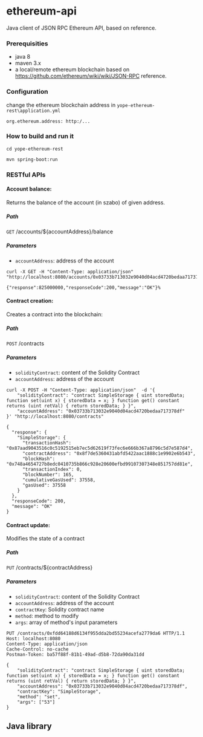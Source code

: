 # ethereum-api
Java client of JSON RPC Ethereum API, based on  reference.  



### Prerequisities
- java 8
- maven 3.x
- a local/remote ethereum blockchain based on  https://github.com/ethereum/wiki/wiki/JSON-RPC reference.

### Configuration
change the ethereum blockchain address in `yope-ethereum-rest\application.yml`

`org.ethereum.address: http:/...`

### How to build and run it
`cd yope-ethereum-rest`

`mvn spring-boot:run`

### RESTful APIs

#### Account balance:
Returns the balance of the account (in szabo) of given address.

##### Path
`GET` /accounts/${accountAddress}/balance

##### Parameters
* `accountAddress`: address of the account  

```
curl -X GET -H "Content-Type: application/json" "http://localhost:8080/accounts/0x03733b713032e9040d04acd4720bedaa717378df/balance"
```
```
{"response":825000000,"responseCode":200,"message":"OK"}%  
```

#### Contract creation:
Creates a contract into the blockchain:

##### Path
`POST` /contracts

##### Parameters
* `solidityContract`: content of the Solidity Contract
* `accountAddress`: address of the account

```
curl -X POST -H "Content-Type: application/json"  -d '{
    "solidityContract": "contract SimpleStorage { uint storedData; function set(uint x) { storedData = x; } function get() constant returns (uint retVal) { return storedData; } }",
    "accountAddress": "0x03733b713032e9040d04acd4720bedaa717378df"
}' "http://localhost:8080/contracts"
```

```
{
  "response": {
    "SimpleStorage": {
      "transactionHash": "0x87aad9043516c0c5192515eb7ec5d62619f73fec6e666b367a8796c5d7e587d4",
      "contractAddress": "0x8f7de5360431abfd5422aac1888c1e9902e6b543",
      "blockHash": "0x748a4654727b8edc0410735b866c928e20600efbd99107307348e851757dd81e",
      "transactionIndex": 0,
      "blockNumber": 165,
      "cumulativeGasUsed": 37558,
      "gasUsed": 37558
    }
  },
  "responseCode": 200,
  "message": "OK"
}
```

#### Contract update:
Modifies the state of a contract
##### Path
`PUT` /contracts/${contractAddress}

##### Parameters
* `solidityContract`: content of the Solidity Contract
* `accountAddress`: address of the account
* `contractKey`: Solidity contract name
* `method`: method to modify
* `args`: array of method's input parameters

```
PUT /contracts/0xfdd64188d6134f955dda2bd55234acefa2779da6 HTTP/1.1
Host: localhost:8080
Content-Type: application/json
Cache-Control: no-cache
Postman-Token: ba57f88f-81b1-49ad-d5b8-72da90da31dd

{
    "solidityContract": "contract SimpleStorage { uint storedData; function set(uint x) { storedData = x; } function get() constant returns (uint retVal) { return storedData; } }",
    "accountAddress": "0x03733b713032e9040d04acd4720bedaa717378df",
    "contractKey": "SimpleStorage",
    "method": "set",
    "args": ["53"]
}
```
## Java library
